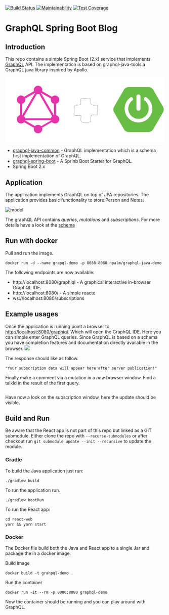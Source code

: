 [![Build Status](https://travis-ci.com/npalm/notes-service-java.svg?branch=master)](https://travis-ci.com/npalm/notes-service-java)
[![Maintainability](https://api.codeclimate.com/v1/badges/42bf989099f64066b5d7/maintainability)](https://codeclimate.com/github/npalm/notes-service-java/maintainability)
[![Test Coverage](https://api.codeclimate.com/v1/badges/42bf989099f64066b5d7/test_coverage)](https://codeclimate.com/github/npalm/notes-service-java/test_coverage)

# GraphQL Spring Boot Blog

## Introduction

This repo contains a simple Spring Boot (2.x) service that implements  [GraphQL](https://graphql.org/) API. The implementation is based on graphql-java-tools a GraphQL java library inspired by Apollo.

![graphql-and-spring](./doc/spring-and-graphql.png)

- [graphql-java-common](https://github.com/graphql-java/graphql-java-tools) - GraphQL implementation which is a schema first implementation of GraphQL.
- [graphql-spring-boot](https://github.com/graphql-java/graphql-spring-boot) - A Sprinb Boot Starter for GraphQL.
- Spring Boot 2.x

## Application
The application implements GraphQL on top of JPA repositories. The application provides basic functionality to store Person and Notes.

![model](http://www.plantuml.com/plantuml/proxy?src=https://raw.githubusercontent.com/npalm/notes-service-java/master/doc/demo-model.plantuml&counter=1)

The graphQL API contains *queries*, *mutations* and *subscriptions*. For more details have a look at the [schema](src/main/resources/demo.graphqls)

## Run with docker
Pull and run the image.

```
docker run -d --name grapql-demo -p 8088:8080 npalm/graphql-java-demo
```

The following endpoints are now available:
- http://localhost:8080/graphiql - A graphical interactive in-browser GraphQL IDE.
- http://localhost:8080/ - A simple reacte
- ws://localhost:8080/subscriptions


## Example usages

Once the application is running point a browser to [http://localhost:8080/graphiql](http://localhost:8080/graphiql). Which will open the GraphQL IDE. Here you can simple enter GraphQL queries. Since GraphQL is based on a schema you have completion features and documentation directly available in the browser.
![](doc/graphiql.png)

The response should like as follow.
```
"Your subscription data will appear here after server publication!"
```

Finally make a comment via a mutation in a *new* browser window. Find a talkId in the result of the first query.
```graphql

```
Have now a look on the subscription window, here the update should be visible.

## Build and Run

Be aware that the React app is not part of this repo but linked as a GIT submodule. Either clone the repo with `--recurse-submodules` or after checkout run `git submodule update --init --recursive` to update the module.

### Gradle

To build the Java application just run:
```
./gradlew build
```

To run the application run.
```
./gradlew bootRun
```

To run the React app:
```
cd react-web
yarn && yarn start
```

### Docker
The Docker file build both the Java and React app to a single Jar and package the in a docker image.

Build image
```
docker build -t grahpql-demo .
```
Run the container
```
docker run -it --rm -p 8080:8080 graphql-demo
```

Now the container should be running and you can play around with GraphQL.

